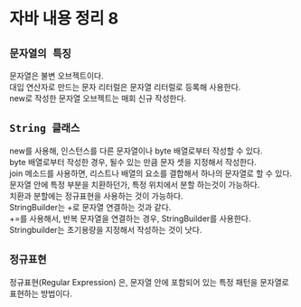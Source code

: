 # 자바 내용 정리 8

## `문자열의 특징`
문자열은 불변 오브젝트이다.  
대입 연산자로 만드는 문자 리터럴은 문자열 리터럴로 등록해 사용한다.  
new로 작성한 문자열 오브젝트는 매회 신규 작성한다.  

## `String 클래스`
new를 사용해, 인스턴스를 다른 문자열이나 byte 배열로부터 작성할 수 있다.  
byte 배열로부터 작성한 경우, 될수 있는 만큼 문자 셋을 지정해서 작성한다.  
join 메소드를 사용하면, 리스트나 배열의 요소를 결합해서 하나의 문자열로 할 수 있다.  
문자열 안에 특정 부분을 치환하던가, 특정 위치에서 분할 하는것이 가능하다.  
치환과 분할에는 정규표현을 사용하는 것이 가능하다.  
StringBuilder는 +로 문자열 연결하는 것과 같다.   
+=를 사용해서, 반복 문자열을 연결하는 경우, StringBuilder를 사용한다.  
Stringbuilder는 초기용량을 지정해서 작성하는 것이 낫다.  

## `정규표현`
정규표현(Regular Expression) 은, 문자열 안에 포함되어 있는 특정 패턴을 문자열로 표현하는 방법이다. 
